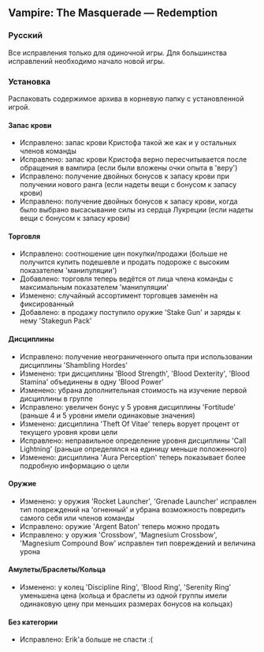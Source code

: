 ## Vampire: The Masquerade — Redemption
### Русский
Все исправления только для одиночной игры.
Для большинства исправлений необходимо начало новой игры.
### Установка
Распаковать содержимое архива в корневую папку с установленной игрой.
#### Запас крови
- Исправлено: запас крови Кристофа такой же как и у остальных членов команды
- Исправлено: запас крови Кристофа верно пересчитывается после обращения в вампира (если были вложены очки опыта в 'веру')
- Исправлено: получение двойных бонусов к запасу крови при получении нового ранга (если надеты вещи с бонусом к запасу крови)
- Исправлено: получение двойных бонусов к запасу крови, когда было выбрано высасывание силы из сердца Лукреции (если надеты вещи с бонусом к запасу крови)
#### Торговля
- Исправлено: соотношение цен покупки/продажи (больше не получится купить подешевле и продать подороже с высоким показателем 'манипуляции')
- Добавлено: торговля теперь ведётся от лица члена команды с максимальным показателем 'манипуляции'
- Изменено: случайный ассортимент торговцев заменён на фиксированный
- Добавлено: в продажу поступило оружие 'Stake Gun' и заряды к нему 'Stakegun Pack'
#### Дисциплины
- Исправлено: получение неограниченного опыта при использовании дисциплины 'Shambling Hordes'
- Изменено: три дисциплины 'Blood Strength', 'Blood Dexterity', 'Blood Stamina' объединены в одну 'Blood Power'
- Изменено: убрана дополнительная стоимость на изучение первой дисциплины в группе
- Исправлено: увеличен бонус у 5 уровня дисциплины 'Fortitude' (раньше 4 и 5 уровни имели одинаковые значения)
- Изменено: дисциплина 'Theft Of Vitae' теперь ворует процент от текущего уровня крови цели
- Исправлено: неправильное определение уровня дисциплины 'Call Lightning' (раньше определялся на единицу меньше положенного)
- Изменено: дисциплина 'Aura Perception' теперь показывает более подробную информацию о цели
#### Оружие
- Изменено: у оружия 'Rocket Launcher', 'Grenade Launcher' исправлен тип повреждений на 'огненный' и убрана возможность повредить самого себя или членов команды
- Исправлено: оружие 'Argent Baton' теперь можно продать
- Исправлено: у оружия 'Crossbow', 'Magnesium Crossbow', 'Magnesium Compound Bow' исправлен тип повреждений и величина урона
#### Амулеты/Браслеты/Кольца
- Изменено: у колец 'Discipline Ring', 'Blood Ring', 'Serenity Ring' уменьшена цена (кольца и браслеты из одной группы имели одинаковую цену при меньших размерах бонусов на кольцах)
#### Без категории
- Исправлено: Erik'а больше не спасти :(

